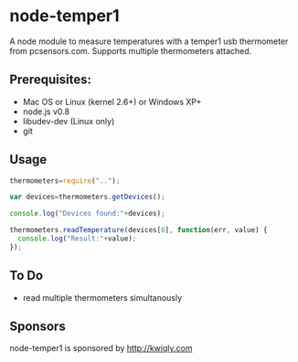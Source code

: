# node-temper1

A node module to measure temperatures with a temper1 usb thermometer from pcsensors.com. Supports multiple thermometers attached.
## Prerequisites:

* Mac OS  or Linux (kernel 2.6+) or Windows XP+
* node.js v0.8
* libudev-dev (Linux only)
* git

## Usage

```js
thermometers=require("..");

var devices=thermometers.getDevices();

console.log("Devices found:"+devices);

thermometers.readTemperature(devices[0], function(err, value) {
  console.log("Result:"+value);
});
```

## To Do
* read multiple thermometers simultanously

## Sponsors
node-temper1 is sponsored by http://kwiqly.com
